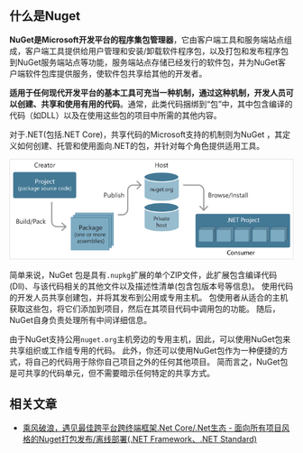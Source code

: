 ## 什么是Nuget

**NuGet是Microsoft开发平台的程序集包管理器**，它由客户端工具和服务端站点组成，客户端工具提供给用户管理和安装/卸载软件程序包，以及打包和发布程序包到NuGet服务端站点等功能，服务端站点存储已经发行的软件包，并为NuGet客户端软件包库提供服务，使软件包共享给其他的开发者。

**适用于任何现代开发平台的基本工具可充当一种机制，通过这种机制，开发人员可以创建、共享和使用有用的代码**。通常，此类代码捆绑到“包”中，其中包含编译的代码（如DLL）以及在使用这些包的项目中所需的其他内容。

对于.NET(包括.NET Core)，共享代码的Microsoft支持的机制则为NuGet ，其定义如何创建、托管和使用面向.NET的包，并针对每个角色提供适用工具。

![](./Assets/375390-20220829235759985-1142885271.png)

简单来说，NuGet 包是具有`.nupkg`扩展的单个ZIP文件，此扩展包含编译代码(Dll)、与该代码相关的其他文件以及描述性清单(包含包版本号等信息)。 使用代码的开发人员共享创建包，并将其发布到公用或专用主机。 包使用者从适合的主机获取这些包，将它们添加到项目，然后在其项目代码中调用包的功能。 随后，NuGet自身负责处理所有中间详细信息。

由于NuGet支持公用`nuget.org`主机旁边的专用主机，因此，可以使用NuGet包来共享组织或工作组专用的代码。 此外，你还可以使用NuGet包作为一种便捷的方式，将自己的代码用于除你自己项目之外的任何其他项目。 简而言之，NuGet包是可共享的代码单元，但不需要暗示任何特定的共享方式。

## 相关文章

* [乘风破浪，遇见最佳跨平台跨终端框架.Net Core/.Net生态 - 面向所有项目风格的Nuget打包发布/离线部署(.NET Framework、.NET Standard)](https://www.cnblogs.com/taylorshi/p/16623786.html)